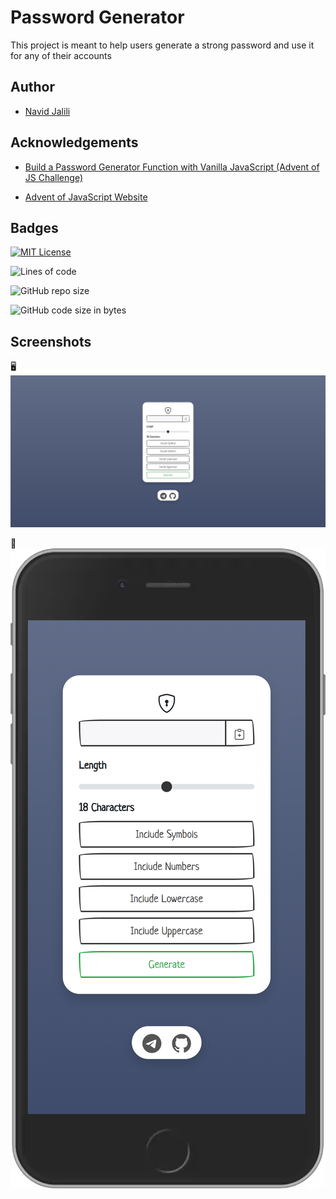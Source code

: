 
# Password Generator

This project is meant to help users generate a strong password and use it for any of their accounts



## Author

- [Navid Jalili](https://github.com/Navid-JL)

## Acknowledgements

 - [Build a Password Generator Function with Vanilla JavaScript (Advent of JS Challenge)](https://www.youtube.com/watch?v=O-79Cb5s9U4)

 - [Advent of JavaScript Website](https://www.adventofjs.com/)
## Badges

[![MIT License](https://img.shields.io/badge/License-MIT-blue?style=for-the-badge)](https://github.com/tterb/atomic-design-ui/blob/master/LICENSEs)

![Lines of code](https://img.shields.io/tokei/lines/github/Navid-JL/passwordGenerator?style=for-the-badge)

![GitHub repo size](https://img.shields.io/github/repo-size/Navid-JL/passwordGenerator?style=for-the-badge)

![GitHub code size in bytes](https://img.shields.io/github/languages/code-size/Navid-JL/passwordGenerator?style=for-the-badge)
## Screenshots

:desktop_computer:
![Desktop Version](https://github.com/Navid-JL/passwordGenerator/blob/main/img/desktop.jpg?raw=true)

:iphone:	
![Desktop Version](https://github.com/Navid-JL/passwordGenerator/blob/main/img/mobile.png?raw=true)
